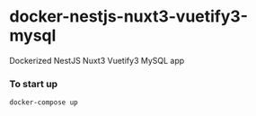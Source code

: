 # docker-nestjs-nuxt3-vuetify3-mysql
Dockerized NestJS Nuxt3 Vuetify3 MySQL app

### To start up
`docker-compose up`
